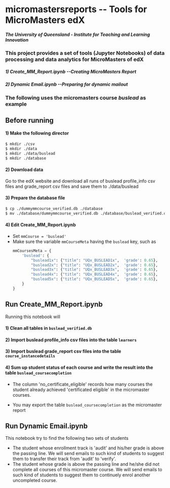 # micromastersreports -- Tools for MicroMasters edX

##### The University of Queensland - Institute for Teaching and Learning Innovation

### This project provides a set of tools (Jupyter Notebooks) of data processing and data analytics for MicroMasters of edX

##### 1) Create_MM_Report.ipynb --Creating MicroMasters Report
		
##### 2) Dynamic Email.ipynb --Preparing for dynamic mailout

### The following uses the micromasters course _buslead_ as example

## Before running 
#### 1) Make the following director
```bash
$ mkdir ./csv
$ mkdir ./data
$ mkdir ./data/buslead
$ mkdir ./database
```
#### 2) Download data
Go to the edX website and download all runs of buslead profile_info csv files and grade_report csv files and save them to ./data/buslead

#### 3) Prepare the database file
```bash
$ cp ./dummymmcourse_verified.db ./database
$ mv ./database/dummymmcourse_verified.db ./database/buslead_verified.db
```

#### 4) Edit Create_MM_Report.ipynb 
* Set `mmCourse = 'buslead'`
* Make sure the variable `mmCourseMeta` having the `buslead` key, such as
	```python
	mmCoursesMeta = {
		'buslead': {
			"buslead1x": {"title": "UQx_BUSLEAD1x",  'grade': 0.65},
			"buslead2x": {"title": "UQx_BUSLEAD2x",  'grade': 0.65},
			"buslead3x": {"title": "UQx_BUSLEAD3x",  'grade': 0.65},
			"buslead4x": {"title": "UQx_BUSLEAD4x",  'grade': 0.65},
			"buslead5x": {"title": "UQx_BUSLEAD5x",  'grade': 0.65},
		}
	}
	``` 

## Run Create_MM_Report.ipynb
Running this notebook will
#### 1) Clean all tables in `buslead_verified.db`

#### 2) Import buslead profile_info csv files into the table `learners`

#### 3) Import buslead grade_report csv files into the table `course_instancedetails`

#### 4) Sum up student status of each course and write the result into the table `buslead_coursecompletion`

* The column 'no_certificate_eligible' records how many courses the student already achieved 'certificated eligible' in the micromaster courses.

* You may export the table `buslead_coursecompletion` as the micromaster report

## Run Dynamic Email.ipynb 
This notebook try to find the following two sets of students
* The student whose enrollment track is 'audit' and his/her grade is above the passing line.
We will send emails to such kind of students to suggest them to transfer their track from 'audit' to 'verify'.
* The student whose grade is above the passing line and he/she did not complete all courses of this micromaster course. We will send emails to such kind of students to suggest them to continuely enrol another uncompleted course.








